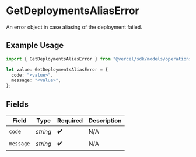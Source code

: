 # GetDeploymentsAliasError

An error object in case aliasing of the deployment failed.

## Example Usage

```typescript
import { GetDeploymentsAliasError } from "@vercel/sdk/models/operations/getdeployments.js";

let value: GetDeploymentsAliasError = {
  code: "<value>",
  message: "<value>",
};
```

## Fields

| Field              | Type               | Required           | Description        |
| ------------------ | ------------------ | ------------------ | ------------------ |
| `code`             | *string*           | :heavy_check_mark: | N/A                |
| `message`          | *string*           | :heavy_check_mark: | N/A                |